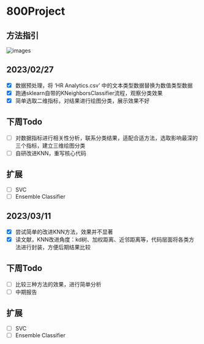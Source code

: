 # 800Project

## 方法指引

![images](https://github.com/yijirong/yijirong.github.io/blob/master/images/Untitled.png)

## 2023/02/27

- [x]  数据预处理，将 ‘HR Analytics.csv’ 中的文本类型数据替换为数值类型数据
- [x]  跑通sklearn自带的KNeighborsClassifier流程，观察分类效果
- [x]  简单选取二维指标，对结果进行绘图分类，展示效果不好

## 下周Todo

- [ ]  对数据指标进行相关性分析，联系分类结果，适配合适方法，选取影响最深的三个指标，建立三维绘图分类
- [ ]  自研改进KNN，重写核心代码

## 扩展

- [ ]  SVC
- [ ]  Ensemble Classifier

## 2023/03/11

- [x]  尝试简单的改进KNN方法，效果并不显著
- [x]  读文献，KNN改进角度：kd树、加权距离、近邻距离等，代码层面将各类方法进行封装，方便后期结果比较

## 下周Todo

- [ ]  比较三种方法的效果，进行简单分析
- [ ]  中期报告

## 扩展

- [ ]  SVC
- [ ]  Ensemble Classifier
